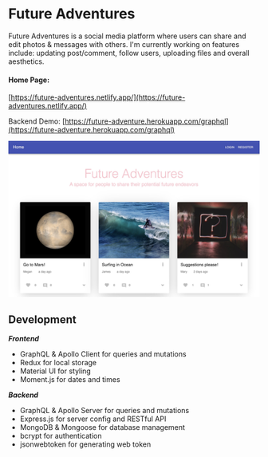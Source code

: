 # Future Adventures

Future Adventures is a social media platform where users can share and edit photos & messages with others. I'm currently working on features include: updating post/comment, follow users, uploading files and overall aesthetics.

#### Home Page:

[https://future-adventures.netlify.app/](https://future-adventures.netlify.app/)

Backend Demo: [https://future-adventure.herokuapp.com/graphql](https://future-adventure.herokuapp.com/graphql)

![Home Page](/client/public/Image/FutureAdventures.jpg)

## Development

**_Frontend_**

- GraphQL & Apollo Client for queries and mutations
- Redux for local storage
- Material UI for styling
- Moment.js for dates and times

**_Backend_**

- GraphQL & Apollo Server for queries and mutations
- Express.js for server config and RESTful API
- MongoDB & Mongoose for database management
- bcrypt for authentication
- jsonwebtoken for generating web token
